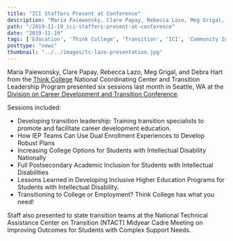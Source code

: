 ```yaml
---
title: "ICI Staffers Present at Conference"
description: "Maria Paiewonsky, Clare Papay, Rebecca Lazo, Meg Grigal, and Debra Hart from the Think College National Coordinating Center and Transition Leadership Program presented six sessions last month in Seattle, WA at the Division on Career Development and Transition Conference."
path: "/2019-11-19_ici-staffers-present-at-conference"
date: "2019-11-19"
tags: ['Education', 'Think College', 'Transition', 'ICI', 'Community Inclusion']
posttype: "news"
thumbnail: "../../images/tc-lazo-presentation.jpg"
---
```


Maria Paiewonsky, Clare Papay, Rebecca Lazo, Meg Grigal, and Debra Hart from the [Think College](https://thinkcollege.net/) National Coordinating Center and Transition Leadership Program presented six sessions last month in Seattle, WA at the [Division on Career Development and Transition Conference](https://community.cec.sped.org/dcdt/dcdt-conferences/dcdt-2017).

Sessions included:

* Developing transition leadership: Training transition specialists to promote and facilitate career development education.
* How IEP Teams Can Use Dual Enrollment Experiences to Develop Robust Plans
* Increasing College Options for Students with Intellectual Disability Nationally
* Full Postsecondary Academic Inclusion for Students with Intellectual Disabilities
* Lessons Learned in Developing Inclusive Higher Education Programs for Students with Intellectual Disability.
* Transitioning to College or Employment? Think College has what you need!

Staff also presented to state transition teams at the National Technical Assistance Center on Transition (NTACT) Midyear Cadre Meeting on Improving Outcomes for Students with Complex Support Needs.
